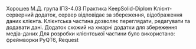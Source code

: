 Хорошев М.Д. група ІПЗ-4.03
Практика KeepSolid-Diplom
Клієнт-серверний додаток, сервер відповідає за збереження, відображення даних клієнта. Клієнтська частина дозволяє переглядати, редагувати та додавати дані.
Додаток схожий на хмарні додатки для збереження медіа-даних
Для розробки клієнтської частини було використано: фреймворки PyQT6, Request
